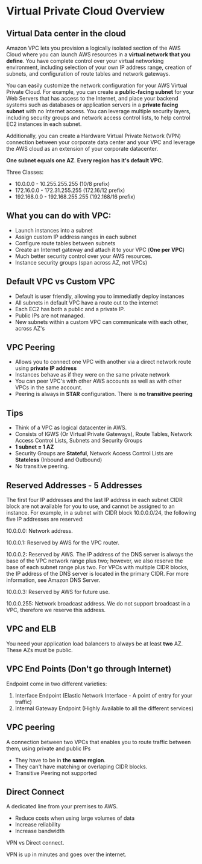 # Virtual Private Cloud Overview

## Virtual Data center in the cloud

Amazon VPC lets you provision a logically isolated section of the AWS Cloud where you can launch AWS resources in a **virtual network that you define**. You have complete control over your virtual networking environment, including selection of your own IP address range, creation of subnets, and configuration of route tables and network gateways.

You can easily customize the network configuration for your AWS Virtual Private Cloud. For example, you can create a **public-facing subnet** for your Web Servers that has access to the Internet, and place your backend systems such as databases or application servers in a **private facing subnet** with no Internet access. You can leverage multiple security layers, including security groups and network access control lists, to help control EC2 instances in each subnet.

Additionally, you can create a Hardware Virtual Private Network (VPN) connection between your corporate data center and your VPC and leverage the AWS cloud as an extension of your corporate datacenter.

**One subnet equals one AZ**.
**Every region has it's default VPC**.

Three Classes:

- 10.0.0.0 - 10.255.255.255 (10/8 prefix)
- 172.16.0.0 - 172.31.255.255 (172.16/12 prefix)
- 192.168.0.0 - 192.168.255.255 (192.168/16 prefix)

## What you can do with VPC:

- Launch instances into a subnet
- Assign custom IP address ranges in each subnet
- Configure route tables between subnets
- Create an Internet gateway and attach it to your VPC (**One per VPC**)
- Much better security control over your AWS resources.
- Instance security groups (span across AZ, not VPCs)

## Default VPC vs Custom VPC

- Default is user friendly, allowing you to immediatly deploy instances
- All subnets in default VPC have a route out to the internet
- Each EC2 has both a public and a private IP.
- Public IPs are not managed.
- New subnets within a custom VPC can communicate with each other, across AZ's

## VPC Peering

- Allows you to connect one VPC with another via a direct network route using **private IP address**
- Instances behave as if they were on the same private network
- You can peer VPC's with other AWS accounts as well as with other VPCs in the same account.
- Peering is always in **STAR** configuration. There is **no transitive peering**

## Tips

- Think of a VPC as logical datacenter in AWS.
- Consists of IGWS (Or Virtual Private Gateways), Route Tables, Network Access Control Lists, Subnets and Security Groups
- **1 subnet = 1 AZ**
- Security Groups are **Stateful**, Network Access Control Lists are **Stateless** (Inbound and Outbound)
- No transitive peering.

## Reserved Addresses - 5 Addresses

The first four IP addresses and the last IP address in each subnet CIDR block are not available for you to use, and cannot be assigned to an instance. For example, in a subnet with CIDR block 10.0.0.0/24, the following five IP addresses are reserved:

10.0.0.0: Network address.

10.0.0.1: Reserved by AWS for the VPC router.

10.0.0.2: Reserved by AWS. The IP address of the DNS server is always the base of the VPC network range plus two; however, we also reserve the base of each subnet range plus two. For VPCs with multiple CIDR blocks, the IP address of the DNS server is located in the primary CIDR. For more information, see Amazon DNS Server.

10.0.0.3: Reserved by AWS for future use.

10.0.0.255: Network broadcast address. We do not support broadcast in a VPC, therefore we reserve this address.

## VPC and ELB

You need your application load balancers to always be at least **two** AZ. These AZs must be public.

## VPC End Points (Don't go through Internet)

Endpoint come in two different varieties:

1.  Interface Endpoint (Elastic Network Interface - A point of entry for your traffic)
2.  Internal Gateway Endpoint (Highly Available to all the different services)

## VPC peering

A connection between two VPCs that enables you to route traffic between them, using private and public IPs

- They have to be in **the same region**.
- They can't have matching or overlaping CIDR blocks.
- Transitive Peering not supported

## Direct Connect

A dedicated line from your premises to AWS.

- Reduce costs when using large volumes of data
- Increase reliability
- Increase bandwidth

VPN vs Direct connect.

VPN is up in minutes and goes over the internet.
